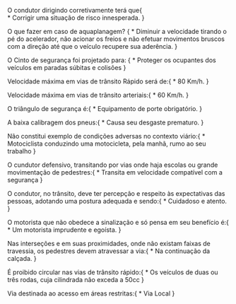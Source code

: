 O condutor dirigindo corretivamente terá que{    
    * Corrigir uma situação de risco innesperada.
}

O que fazer em caso de aquaplanagem? {
    * Diminuir a velocidade tirando o pé do acelerador, não acionar os freios e não efetuar movimentos bruscos com a direção até que o veículo recupere sua aderência.
}

O Cinto de segurança foi projetado para: {
    * Proteger os ocupantes dos veículos em paradas súbitas e colisões
}

Velocidade máxima em vias de trânsito Rápido será de:{
    * 80 Km/h.
}

Velocidade máxima em vias de trânsito arteriais:{
    * 60 Km/h.
}

O triângulo de segurança é:{
    * Equipamento de porte obrigatório.
}

A baixa calibragem dos pneus:{
    * Causa seu desgaste prematuro.
}

Não constitui exemplo de condições adversas no contexto viário:{
    * Motociclista conduzindo uma motocicleta, pela manhã, rumo ao seu trabalho
}

O cundutor defensivo, transitando por vias onde haja escolas ou grande movimentação de pedestres:{
    * Transita em velocidade compatível com a segurança
}

O condutor, no trânsito, deve ter percepção e respeito às expectativas das pessoas, adotando uma postura adequada e sendo:{
    * Cuidadoso e atento.
}

O motorista que não obedece a sinalização e só pensa em seu benefício é:{
    * Um motorista imprudente e egoísta.
}

Nas interseções e em suas proximidades, onde não existam faixas de travessia, os pedestres devem atravessar a via:{
    * Na continuação da calçada.
}

É proibido circular nas vias de trânsito rápido:{
    * Os veículos de duas ou três rodas, cuja cilindrada não exceda a 50cc
}

Via destinada ao acesso em áreas restritas:{
    * Via Local
}



